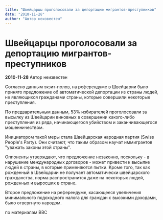 ```yaml
---
title: "Швейцарцы проголосовали за депортацию мигрантов-преступников"
date: "2010-11-28"
author: "Автор неизвестен"
---
```


# Швейцарцы проголосовали за депортацию мигрантов-преступников

**2010-11-28** Автор неизвестен

Согласно данным экзит-полов, на референдуме в Швейцарии было принято предложение об автоматической депортации из страны людей, не являющихся гражданами страны, которые совершили некоторые преступления.

По предварительным данным, 53% избирателей проголосовали за высылку из Швейцарии виновных в совершении какого-либо преступления из ряда, начинающегося убийством и заканчивающегося мошенничеством.

Инициатором такой меры стала Швейцарская народная партия (Swiss People's Party). Они считают, что таким образом научат иммигрантов "уважать законы этой страны".

Оппоненты утверждают, что предложение незаконно, поскольку - в нарушение международных договоров - может привести к высылке людей в страны, в которые применяются пытки. Кроме того, так как рожденный в Швейцарии не получает автоматически швейцарского гражданства, норма распространится даже на некоторых людей, рожденных и выросших в стране.

Второе предложение на референдуме, касающееся увеличения минимального подоходного налога для граждан с высокими доходами, было отвергнуто народом.

по материалам BBC